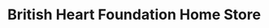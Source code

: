 ---
title: "British Heart Foundation Home Store"
url: /ipswich/british-heart-foundation-home-store/
shop: Möbel
---